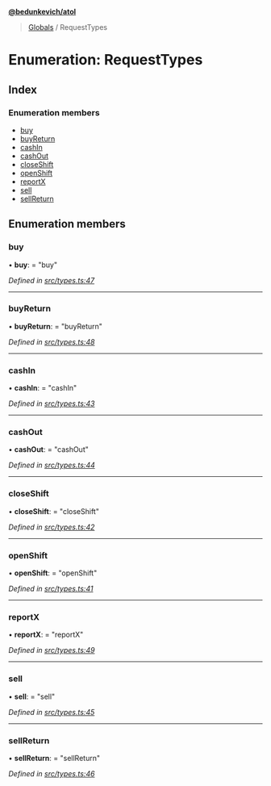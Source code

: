 **[@bedunkevich/atol](../README.md)**

> [Globals](../README.md) / RequestTypes

# Enumeration: RequestTypes

## Index

### Enumeration members

* [buy](requesttypes.md#buy)
* [buyReturn](requesttypes.md#buyreturn)
* [cashIn](requesttypes.md#cashin)
* [cashOut](requesttypes.md#cashout)
* [closeShift](requesttypes.md#closeshift)
* [openShift](requesttypes.md#openshift)
* [reportX](requesttypes.md#reportx)
* [sell](requesttypes.md#sell)
* [sellReturn](requesttypes.md#sellreturn)

## Enumeration members

### buy

•  **buy**:  = "buy"

*Defined in [src/types.ts:47](https://github.com/Bedunkevich/atol/blob/ecfd5df/src/types.ts#L47)*

___

### buyReturn

•  **buyReturn**:  = "buyReturn"

*Defined in [src/types.ts:48](https://github.com/Bedunkevich/atol/blob/ecfd5df/src/types.ts#L48)*

___

### cashIn

•  **cashIn**:  = "cashIn"

*Defined in [src/types.ts:43](https://github.com/Bedunkevich/atol/blob/ecfd5df/src/types.ts#L43)*

___

### cashOut

•  **cashOut**:  = "cashOut"

*Defined in [src/types.ts:44](https://github.com/Bedunkevich/atol/blob/ecfd5df/src/types.ts#L44)*

___

### closeShift

•  **closeShift**:  = "closeShift"

*Defined in [src/types.ts:42](https://github.com/Bedunkevich/atol/blob/ecfd5df/src/types.ts#L42)*

___

### openShift

•  **openShift**:  = "openShift"

*Defined in [src/types.ts:41](https://github.com/Bedunkevich/atol/blob/ecfd5df/src/types.ts#L41)*

___

### reportX

•  **reportX**:  = "reportX"

*Defined in [src/types.ts:49](https://github.com/Bedunkevich/atol/blob/ecfd5df/src/types.ts#L49)*

___

### sell

•  **sell**:  = "sell"

*Defined in [src/types.ts:45](https://github.com/Bedunkevich/atol/blob/ecfd5df/src/types.ts#L45)*

___

### sellReturn

•  **sellReturn**:  = "sellReturn"

*Defined in [src/types.ts:46](https://github.com/Bedunkevich/atol/blob/ecfd5df/src/types.ts#L46)*
